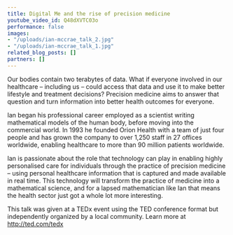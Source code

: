 ```yaml
---
title: Digital Me and the rise of precision medicine
youtube_video_id: Q48dXVTC03o
performance: false
images:
- "/uploads/ian-mccrae_talk_2.jpg"
- "/uploads/ian-mccrae_talk_1.jpg"
related_blog_posts: []
partners: []
---
```


Our bodies contain two terabytes of data. What if everyone involved in our healthcare – including us – could access that data and use it to make better lifestyle and treatment decisions? Precision medicine aims to answer that question and turn information into better health outcomes for everyone.

Ian began his professional career employed as a scientist writing mathematical models of the human body, before moving into the commercial world. In 1993 he founded Orion Health with a team of just four people and has grown the company to over 1,250 staff in 27 offices worldwide, enabling healthcare to more than 90 million patients worldwide.

Ian is passionate about the role that technology can play in enabling highly personalised care for individuals through the practice of precision medicine – using personal healthcare information that is captured and made available in real time. This technology will transform the practice of medicine into a mathematical science, and for a lapsed mathematician like Ian that means the health sector just got a whole lot more interesting.

This talk was given at a TEDx event using the TED conference format but independently organized by a local community. Learn more at http://ted.com/tedx
